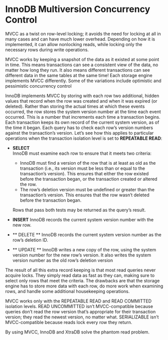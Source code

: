 # InnoDB Multiversion Concurrency Control

MVCC as a twist on row-level locking; it avoids the need for locking at all in many cases and can have much lower overhead. Depending on how it is implemented, it can allow nonlocking reads, while locking only the necessary rows during
write operations.

MVCC works by keeping a snapshot of the data as it existed at some point in time. This means transactions can see a consistent view of the data, no matter how long they run. It also means different transactions can see different data in the same tables at the same time! Each storage engine implements MVCC differently. Some of the variations include optimistic and pessimistic concurrency control

InnoDB implements MVCC by storing with each row two additional, hidden values that record when the row was created and when it was expired (or deleted). Rather than storing the actual times at which these events occurred, the row stores the system version number at the time each event occurred. This is a number that increments each time a transaction begins. Each transaction keeps its own record of the current system version, as of the time it began. Each query has to check each row’s version numbers against the transaction’s version. Let’s see how this applies to particular operations when the transaction isolation level is set to **REPEATABLE READ**:

- **SELECT**  
  InnoDB must examine each row to ensure that it meets two criteria:
  - InnoDB must find a version of the row that is at least as old as the transaction (i.e., its version must be less than or equal to the transaction’s version). This ensures that either the row existed before the transaction began, or the transaction created or altered the row.
  - The row’s deletion version must be undefined or greater than the transaction’s version. This ensures that the row wasn’t deleted before the transaction began.

  Rows that pass both tests may be returned as the query’s result.
  
- **INSERT**
  InnoDB records the current system version number with the new row.
- ** DELETE **
  InnoDB records the current system version number as the row’s deletion ID.
- ** UPDATE **
  InnoDB writes a new copy of the row, using the system version number for the new row’s version. It also writes the system version number as the old row’s deletion version
 
The result of all this extra record keeping is that most read queries never acquire locks. They simply read data as fast as they can, making sure to select only rows that meet the criteria. The drawbacks are that the storage engine has to store more data with each row, do more work when examining rows, and handle some additional housekeeping operations.

MVCC works only with the REPEATABLE READ and READ COMMITTED isolation levels. READ UNCOMMITTED isn’t MVCC-compatible because queries don’t read the row version that’s appropriate for their transaction version; they read the newest version, no matter what. SERIALIZABLE isn’t MVCC-compatible because reads lock every row they return.

By using MVCC, InnoDB and XtraDB solve the phantom read problem.
